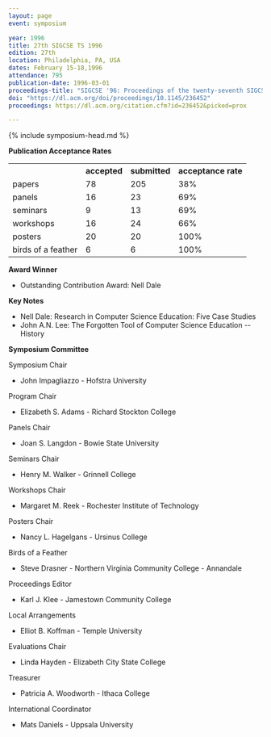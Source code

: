 ```yaml
---
layout: page
event: symposium

year: 1996
title: 27th SIGCSE TS 1996
edition: 27th
location: Philadelphia, PA, USA
dates: February 15-18,1996
attendance: 795
publication-date: 1996-03-01
proceedings-title: "SIGCSE '96: Proceedings of the twenty-seventh SIGCSE Technical Symposium on Computer Science Education"
doi: "https://dl.acm.org/doi/proceedings/10.1145/236452"
proceedings: https://dl.acm.org/citation.cfm?id=236452&picked=prox

---
```


{% include symposium-head.md %}




**Publication Acceptance Rates**

 <table class="table table-hover table-sm"><tbody><tr><th></th>
<th>accepted</th>
<th>submitted</th>
<th>acceptance rate</th>
</tr><tr><td>papers</td>
<td> 78</td>
<td> 205</td>
<td> 38%</td>
</tr><tr><td>panels</td>
<td> 16</td>
<td> 23</td>
<td> 69%</td>
</tr><tr><td>seminars</td>
<td> 9</td>
<td> 13</td>
<td> 69%</td>
</tr><tr><td>workshops</td>
<td> 16</td>
<td> 24</td>
<td> 66%</td>
</tr><tr><td>posters</td>
<td> 20</td>
<td> 20</td>
<td> 100%</td>
</tr><tr><td>birds of a feather</td>
<td> 6</td>
<td> 6</td>
<td> 100%</td>
</tr></tbody></table>


**Award Winner**

-   Outstanding Contribution Award: Nell Dale

**Key Notes**

-   Nell Dale: Research in Computer Science Education: Five Case Studies
-   John A.N. Lee: The Forgotten Tool of Computer Science Education \--
    History

**Symposium Committee**

Symposium Chair

-   John Impagliazzo - Hofstra University

Program Chair

-   Elizabeth S. Adams - Richard Stockton College

Panels Chair

-   Joan S. Langdon - Bowie State University

Seminars Chair

-   Henry M. Walker - Grinnell College

Workshops Chair

-   Margaret M. Reek - Rochester Institute of Technology

Posters Chair

-   Nancy L. Hagelgans - Ursinus College

Birds of a Feather

-   Steve Drasner - Northern Virginia Community College - Annandale

Proceedings Editor

-   Karl J. Klee - Jamestown Community College

Local Arrangements

-   Elliot B. Koffman - Temple University

Evaluations Chair

-   Linda Hayden - Elizabeth City State College

Treasurer

-   Patricia A. Woodworth - Ithaca College

International Coordinator

-   Mats Daniels - Uppsala University
